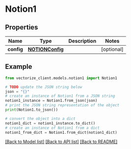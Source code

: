 # Notion1


## Properties

Name | Type | Description | Notes
------------ | ------------- | ------------- | -------------
**config** | [**NOTIONConfig**](NOTIONConfig.md) |  | [optional] 

## Example

```python
from vectorize_client.models.notion1 import Notion1

# TODO update the JSON string below
json = "{}"
# create an instance of Notion1 from a JSON string
notion1_instance = Notion1.from_json(json)
# print the JSON string representation of the object
print(Notion1.to_json())

# convert the object into a dict
notion1_dict = notion1_instance.to_dict()
# create an instance of Notion1 from a dict
notion1_from_dict = Notion1.from_dict(notion1_dict)
```
[[Back to Model list]](../README.md#documentation-for-models) [[Back to API list]](../README.md#documentation-for-api-endpoints) [[Back to README]](../README.md)


